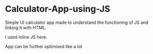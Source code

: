 # Calculator-App-using-JS
Simple UI calculator app made to understand the functioning of JS and linking it with HTML. 


I used inline JS here. 

App can be further optimised like a lot 
